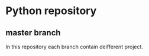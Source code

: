 # Python repository
## master branch

  In this repository each branch contain deifferent project. 
